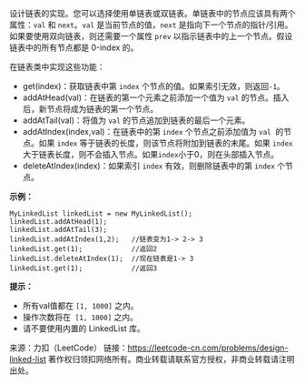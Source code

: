 设计链表的实现。您可以选择使用单链表或双链表。单链表中的节点应该具有两个属性：```val``` 和 ```next```。```val``` 是当前节点的值，```next``` 是指向下一个节点的指针/引用。如果要使用双向链表，则还需要一个属性 ```prev``` 以指示链表中的上一个节点。假设链表中的所有节点都是 0-index 的。

在链表类中实现这些功能：

* get(index)：获取链表中第 ```index``` 个节点的值。如果索引无效，则返回```-1```。
* addAtHead(val)：在链表的第一个元素之前添加一个值为 ```val``` 的节点。插入后，新节点将成为链表的第一个节点。
* addAtTail(val)：将值为 ```val``` 的节点追加到链表的最后一个元素。
* addAtIndex(index,val)：在链表中的第 ```index``` 个节点之前添加值为 ```val```  的节点。如果 ```index``` 等于链表的长度，则该节点将附加到链表的末尾。如果 ```index``` 大于链表长度，则不会插入节点。如果```index```小于0，则在头部插入节点。
* deleteAtIndex(index)：如果索引 ```index``` 有效，则删除链表中的第 ```index``` 个节点。
 

**示例：**
```
MyLinkedList linkedList = new MyLinkedList();
linkedList.addAtHead(1);
linkedList.addAtTail(3);
linkedList.addAtIndex(1,2);   //链表变为1-> 2-> 3
linkedList.get(1);            //返回2
linkedList.deleteAtIndex(1);  //现在链表是1-> 3
linkedList.get(1);            //返回3
```

**提示：**

* 所有val值都在 ```[1, 1000]``` 之内。
* 操作次数将在  ```[1, 1000]``` 之内。
* 请不要使用内置的 LinkedList 库。

来源：力扣（LeetCode）
链接：https://leetcode-cn.com/problems/design-linked-list
著作权归领扣网络所有。商业转载请联系官方授权，非商业转载请注明出处。
